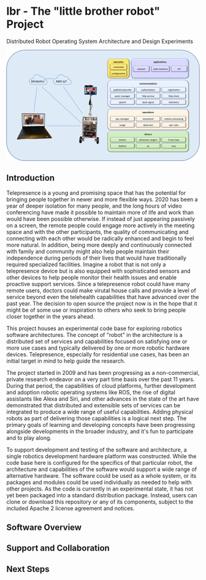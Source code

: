 # lbr - The "little brother robot" Project
Distributed Robot Operating System Architecture and Design Experiments

![System and Architecture](https://github.com/talgball/lbr/blob/master/docs/images/2020lbrsystem.png)

## Introduction
Telepresence is a young and promising space that has the potential for bringing people together in newer and more 
flexible ways.  2020 has been a year of deeper isolation for many people, and the long hours of video conferencing 
have made it possible to maintain more of life and work than would have been possible otherwise.  If instead of just
appearing passively on a screen, the remote people could engage more actively in the meeting space and with the other 
participants, the quality of communicating and connecting with each other would be radically enhanced and begin to 
feel more natural.  In addition, being more deeply and continuously connected with family and community might also help 
people maintain their independence during periods of their lives that would have traditionally required specialized 
facilities.  Imagine a robot that is not only a telepresence device but is also equipped with sophisticated sensors and 
other devices to help people monitor their health issues and enable proactive support services.  Since a telepresence 
robot could have many remote users, doctors could make virutal house calls and provide a level of service beyond 
even the telehealth capabilities that have advanced over the past year.  The decision to open source the project now
is in the hope that it might be of some use or inspiration to others who seek to bring people closer together in the
years ahead.

This project houses an experimental code base for exploring robotics software architectures.  The concept of 
"robot" in the architecture is a distributed set of services and capabilities focused on satisfying one or more use
cases and typically delivered by one or more robotic hardware devices.  Telepresence, especially for residential use
cases, has been an initial target in mind to help guide the research.

The project started in 2009 and has been progressing as a non-commercial, private research endeavor on a very part time 
basis over the past 11 years.  During that period, the capabilities of cloud platforms, further development and adoption
robotic operating systems like ROS, the rise of digital assistants like Alexa and Siri, and other advances in the state 
of the art have demonstrated that distributed and extensible sets of services can be integrated to produce a wide range 
of useful capabilities.  Adding physical robots as part of delivering those capabilities is a logical next step.  The
primary goals of learning and developing concepts have been progressing alongside developments in the broader industry,
and it's fun to participate and to play along.

To support development and testing of the software and architecture, a single robotics development hardware platform was
constructed.  While the code base here is configured for the specifics of that particular robot, the architecture and 
capabilities of the software would support a wide range of alternative hardware.  The software could be used as a whole
system, or its packages and modules could be used individually as needed to help with other projects.  As the code is
currently in an experimental state, it has not yet been packaged into a standard distribution package.  Instead, users
can clone or download this repository or any of its components, subject to the included Apache 2 license agreement and
notices.

## Software Overview


## Support and Collaboration

## Next Steps





 


